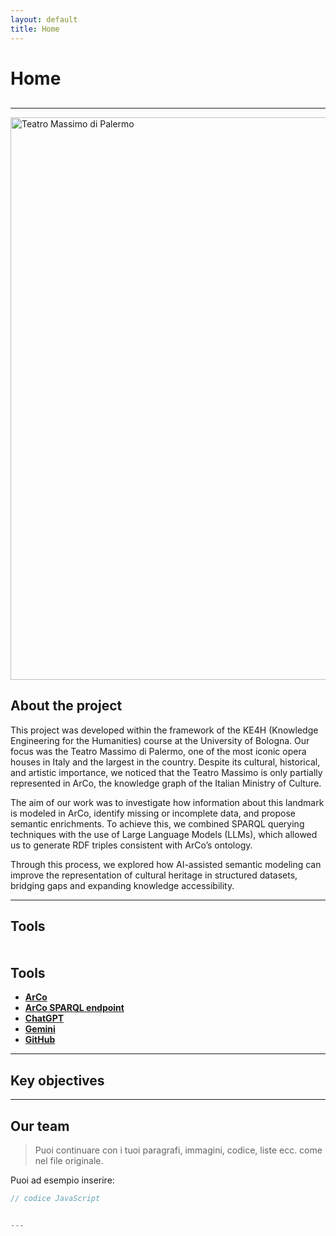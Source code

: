 ```yaml
---
layout: default
title: Home
---
```


# Home

<!-- Navigazione personalizzata -->
<nav style="margin-bottom: 30px;">
  
</nav>

---
<img src="https://upload.wikimedia.org/wikipedia/commons/8/87/Il_Teatro_Massimo_di_Palermo.jpg" 
     alt="Teatro Massimo di Palermo" 
     width="900">

## About the project

This project was developed within the framework of the KE4H (Knowledge Engineering for the Humanities) course at the University of Bologna.
Our focus was the Teatro Massimo di Palermo, one of the most iconic opera houses in Italy and the largest in the country. Despite its cultural, historical, and artistic importance, we noticed that the Teatro Massimo is only partially represented in ArCo, the knowledge graph of the Italian Ministry of Culture.

The aim of our work was to investigate how information about this landmark is modeled in ArCo, identify missing or incomplete data, and propose semantic enrichments. To achieve this, we combined SPARQL querying techniques with the use of Large Language Models (LLMs), which allowed us to generate RDF triples consistent with ArCo’s ontology.

Through this process, we explored how AI-assisted semantic modeling can improve the representation of cultural heritage in structured datasets, bridging gaps and expanding knowledge accessibility.


---

## Tools

<section id="tools" style="margin-top: 50px;">
  <h2>Tools</h2>
  <ul>
    <li><a href="http://wit.istc.cnr.it/arco/" target="_blank"><strong>ArCo</strong></a></li>
    <li><a href="https://dati.cultura.gov.it/sparql" target="_blank"><strong>ArCo SPARQL endpoint</strong></a></li>
    <li><a href="https://chat.openai.com/" target="_blank"><strong>ChatGPT</strong></a></li>
    <li><a href="https://gemini.google.com/?hl=it" target="_blank"><strong>Gemini</strong></a></li>
    <li><a href="https://github.com/" target="_blank"><strong>GitHub</strong></a></li>
    
  </ul>
</section>

---

## Key objectives

---

## Our team

> Puoi continuare con i tuoi paragrafi, immagini, codice, liste ecc. come nel file originale.

Puoi ad esempio inserire:

```js
// codice JavaScript


---






